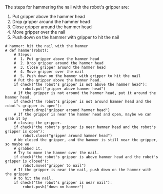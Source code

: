 

The steps for hammering the nail with the robot's gripper are:

1. Put gripper above the hammer head
2. Drop gripper around the hammer head
3. Close gripper around the hammer head
4. Move gripper over the nail
5. Push down on the hammer with gripper to hit the nail

```
# hammer: hit the nail with the hammer
# def hammer(robot):
    # Steps:
    #  1. Put gripper above the hammer head
    #  2. Drop gripper around the hammer head
    #  3. Close gripper around the hammer head
    #  4. Move gripper over the nail
    #  5. Push down on the hammer with gripper to hit the nail
    # Put the gripper above the hammer head.
    if check("the robot's gripper is not above the hammer head"):
        robot.put("gripper above hammer head")
    # If the gripper is not around the hammer head, put it around the hammer head.
    if check("the robot's gripper is not around hammer head and the robot's gripper is open"):
        robot.drop("gripper around hammer head")
    # If the gripper is near the hammer head and open, maybe we can grab it by 
    # closing the gripper.
    if check("the robot's gripper is near hammer head and the robot's gripper is open"):
        robot.close("gripper around hammer head")
    # We closed the gripper, and the hammer is still near the gripper, so maybe we
    # grabbed it.
    # Try to move the hammer over the nail.
    if check("the robot's gripper is above hammer head and the robot's gripper is closed"):
        robot.move("gripper to nail")
    # If the gripper is near the nail, push down on the hammer with the gripper 
    # to hit the nail.
    if check("the robot's gripper is near nail"):
        robot.push("down on hammer")
```